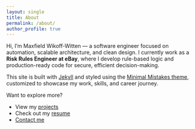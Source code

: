 ```yaml
---
layout: single
title: About
permalink: /about/
author_profile: true
---
```


Hi, I’m Maxfield Wikoff-Witten — a software engineer focused on automation, scalable architecture, and clean design. I currently work as a **Risk Rules Engineer at eBay**, where I develop rule-based logic and production-ready code for secure, efficient decision-making.

This site is built with [Jekyll](https://jekyllrb.com/) and styled using the [Minimal Mistakes theme](https://mmistakes.github.io/minimal-mistakes/), customized to showcase my work, skills, and career journey.

Want to explore more?  
- View my [projects](/projects/)  
- Check out my [resume](/resume/)  
- [Contact me](/contact/)